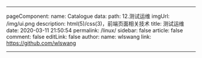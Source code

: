 <!--
 * @Author: WangLiShuai
 * @Date: 2022-06-17 23:22:39
 * @LastEditTime: 2022-06-17 23:24:02
 * @FilePath: \wls-vdoing-blog\docs\00.目录页\06.测试运维.md
 * @Description:
-->

---

pageComponent:
name: Catalogue
data:
path: 12.测试运维
imgUrl: /img/ui.png
description: html(5)/css(3)，前端页面相关技术
title: 测试运维
date: 2020-03-11 21:50:54
permalink: /linux/
sidebar: false
article: false
comment: false
editLink: false
author:
name: wlswang
link: https://github.com/wlswang

---
